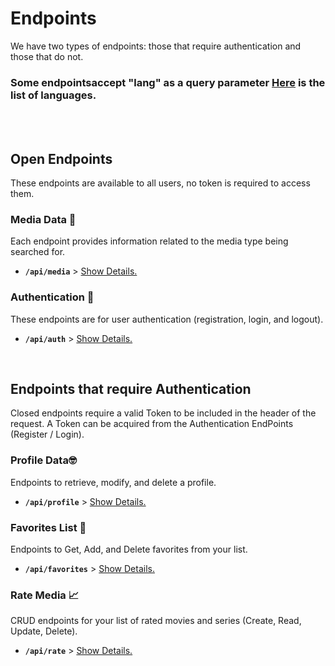 <h1>Endpoints</h1>
<p>
  We have two types of endpoints: those that require authentication and those that do not. <br />
  <h3>Some endpointsaccept "lang" as a query parameter <a href="docs/language/readme.md">Here</a> is the list of languages. </h3>
</p

<br /><br />

<h2>Open Endpoints</h2>
These endpoints are available to all users, no token is required to access them.

### Media Data 🎥

Each endpoint provides information related to the media type being searched for.
* **`/api/media`** > [Show Details.](./media/readme.md)

### Authentication 🔑

These endpoints are for user authentication (registration, login, and logout).
* **`/api/auth`** > [Show Details.](./auth/readme.md)
<br />

## Endpoints that require Authentication

Closed endpoints require a valid Token to be included in the header of the
request. A Token can be acquired from the Authentication EndPoints (Register / Login).

### Profile Data🤓

Endpoints to retrieve, modify, and delete a profile.

* **`/api/profile`** > [Show Details.](./profile/readme.md)

### Favorites List 💖

Endpoints to Get, Add, and Delete favorites from your list.
* **`/api/favorites`** > [Show Details.](./favorites/readme.md)

### Rate Media 📈

CRUD endpoints for your list of rated movies and series (Create, Read, Update, Delete).
* **`/api/rate`** > [Show Details.](./rate/readme.md)
